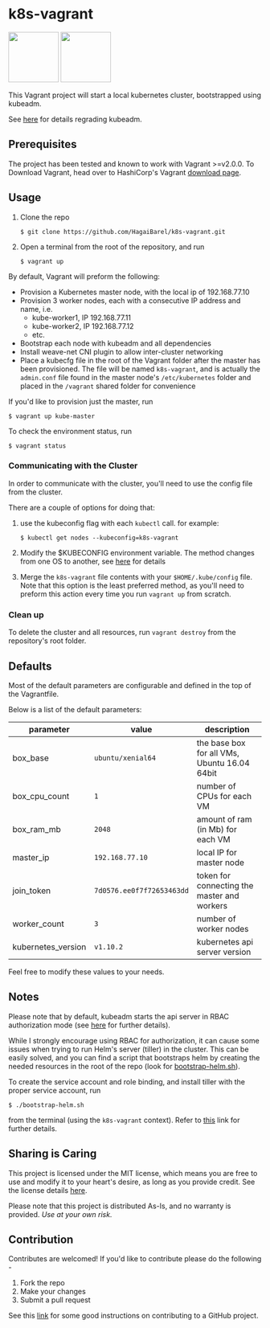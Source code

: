 # k8s-vagrant
<img src="https://kubernetes.io/images/favicon.png" width="100" height="100" /> <img src="https://hyzxph.media.zestyio.com/Vagrant_VerticalLogo_FullColor.rkvQk0Hax.svg" width="100" height="100" />

This Vagrant project will start a local kubernetes cluster, bootstrapped using kubeadm. 

See [here](https://kubernetes.io/docs/admin/kubeadm/) for details regrading kubeadm.

## Prerequisites

The project has been tested and known to work with Vagrant >=v2.0.0. To Download Vagrant, head over to HashiCorp's Vagrant [download page](https://www.vagrantup.com/downloads.html).

## Usage

1. Clone the repo
    ```shell
    $ git clone https://github.com/HagaiBarel/k8s-vagrant.git
    ```

2. Open a terminal from the root of the repository, and run

    ```shell
    $ vagrant up
    ```

By default, Vagrant will preform the following:
- Provision a Kubernetes master node, with the local ip of 192.168.77.10
- Provision 3 worker nodes, each with a consecutive IP address and name, i.e. 
  - kube-worker1, IP 192.168.77.11 
  - kube-worker2, IP 192.168.77.12
  - etc. 
- Bootstrap each node with kubeadm and all dependencies
- Install weave-net CNI plugin to allow inter-cluster networking
- Place a kubecfg file in the root of the Vagrant folder after the master has been provisioned. The file will be named `k8s-vagrant`, and is actually the `admin.conf` file found in the master node's `/etc/kubernetes` folder and placed in the `/vagrant` shared folder for convenience

If you'd like to provision just the master, run
```shell
$ vagrant up kube-master
```

To check the environment status, run
```shell
$ vagrant status
```

### Communicating with the Cluster
In order to communicate with the cluster, you'll need to use the config file from the cluster.

There are a couple of options for doing that:
1. use the kubeconfig flag with each `kubectl` call.
   for example:
   ```shell
   $ kubectl get nodes --kubeconfig=k8s-vagrant
   ```

2. Modify the $KUBECONFIG environment variable. The method changes from one OS to another, see [here](https://kubernetes.io/docs/tasks/access-application-cluster/configure-access-multiple-clusters/#set-the-kubeconfig-environment-variable) for details

3. Merge the `k8s-vagrant` file contents with your `$HOME/.kube/config` file. Note that this option is the least preferred method, as you'll need to preform this action every time you run `vagrant up` from scratch.

### Clean up
To delete the cluster and all resources, run `vagrant destroy` from the repository's root folder.

## Defaults

Most of the default parameters are configurable and defined in the top of the Vagrantfile.

Below is a list of the default parameters:

parameter  | value  | description |
| -------- | ------ | ----------- |
box_base | `ubuntu/xenial64` | the base box for all VMs, Ubuntu 16.04 64bit
box_cpu_count | `1` | number of CPUs for each VM
box_ram_mb | `2048` | amount of ram (in Mb) for each VM
master_ip | `192.168.77.10`| local IP for master node
join_token | `7d0576.ee0f7f72653463dd` | token for connecting the master and workers
worker_count | `3` | number of worker nodes
kubernetes_version | `v1.10.2` | kubernetes api server version

Feel free to modify these values to your needs.

## Notes

Please note that by default, kubeadm starts the api server in RBAC authorization mode (see [here](https://kubernetes.io/docs/admin/authorization/rbac/) for further details). 

While I strongly encourage using RBAC for authorization, it can cause some issues when trying to run Helm's server (tiller) in the cluster. This can be easily solved, and you can find a script that bootstraps helm by creating the needed resources in the root of the repo (look for [bootstrap-helm.sh](./bootstrap-helm.sh)).

To create the service account and role binding, and install tiller with the proper service account, run 

```shell
$ ./bootstrap-helm.sh
```

from the terminal (using the `k8s-vagrant` context). Refer to [this](https://github.com/kubernetes/helm/blob/master/docs/service_accounts.md) link for further details.

## Sharing is Caring

This project is licensed under the MIT license, which means you are free to use and modify it to your heart's desire, as long as you provide credit. See the license details [here](./LICENSE).

Please note that this project is distributed As-Is, and no warranty is provided. <i>Use at your own risk.</i>

## Contribution

Contributes are welcomed! If you'd like to contribute please do the following - 
1. Fork the repo
2. Make your changes
3. Submit a pull request

See this [link](https://github.com/MarcDiethelm/contributing/blob/master/README.md) for some good instructions on contributing to a GitHub project.
